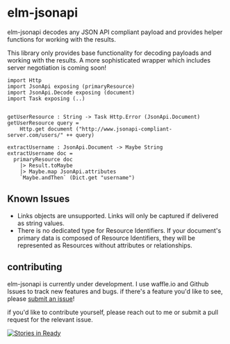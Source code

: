 # elm-jsonapi

elm-jsonapi decodes any JSON API compliant payload and provides helper functions for working with the results.

This library only provides base functionality for decoding payloads and working with the results. A more sophisticated wrapper which includes server negotiation is coming soon!

```
import Http
import JsonApi exposing (primaryResource)
import JsonApi.Decode exposing (document)
import Task exposing (..)


getUserResource : String -> Task Http.Error (JsonApi.Document)
getUserResource query =
    Http.get document ("http://www.jsonapi-compliant-server.com/users/" ++ query)

extractUsername : JsonApi.Document -> Maybe String
extractUsername doc =
  primaryResource doc
    |> Result.toMaybe
    |> Maybe.map JsonApi.attributes
    `Maybe.andThen` (Dict.get "username")
```

## Known Issues
+ Links objects are unsupported. Links will only be captured if delivered as string values.
+ There is no dedicated type for Resource Identifiers. If your document's primary data is composed of Resource Identifiers, they will be represented as Resources without attributes or relationships.

## contributing

elm-jsonapi is currently under development. I use waffle.io and Github Issues to track new features and bugs. if there's a feature you'd like to see, please
[submit an issue](https://github.com/noahzgordon/elm-jsonapi/issues/new)! 

if you'd like to contribute yourself, please reach out to me or submit a pull request for the relevant issue.

[![Stories in Ready](https://badge.waffle.io/noahzgordon/elm-jsonapi.png?label=ready&title=Ready)](http://waffle.io/noahzgordon/elm-jsonapi)
